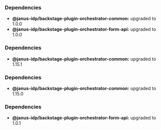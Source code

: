 ### Dependencies

* **@janus-idp/backstage-plugin-orchestrator-common:** upgraded to 1.0.0
* **@janus-idp/backstage-plugin-orchestrator-form-api:** upgraded to 1.0.0

### Dependencies

* **@janus-idp/backstage-plugin-orchestrator-common:** upgraded to 1.15.1

### Dependencies

* **@janus-idp/backstage-plugin-orchestrator-common:** upgraded to 1.15.0

### Dependencies

* **@janus-idp/backstage-plugin-orchestrator-form-api:** upgraded to 1.0.1
